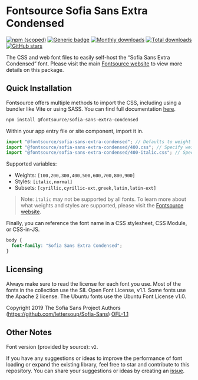 # Fontsource Sofia Sans Extra Condensed

[![npm (scoped)](https://img.shields.io/npm/v/@fontsource/sofia-sans-extra-condensed?color=brightgreen)](https://www.npmjs.com/package/@fontsource/sofia-sans-extra-condensed) [![Generic badge](https://img.shields.io/badge/fontsource-passing-brightgreen)](https://github.com/fontsource/fontsource) [![Monthly downloads](https://badgen.net/npm/dm/@fontsource/sofia-sans-extra-condensed)](https://github.com/fontsource/fontsource) [![Total downloads](https://badgen.net/npm/dt/@fontsource/sofia-sans-extra-condensed)](https://github.com/fontsource/fontsource) [![GitHub stars](https://img.shields.io/github/stars/fontsource/fontsource.svg?style=social&label=Star)](https://github.com/fontsource/fontsource/stargazers)

The CSS and web font files to easily self-host the “Sofia Sans Extra Condensed” font. Please visit the main [Fontsource website](https://fontsource.org/fonts/sofia-sans-extra-condensed) to view more details on this package.

## Quick Installation

Fontsource offers multiple methods to import the CSS, including using a bundler like Vite or using SASS. You can find full documentation [here](https://fontsource.org/docs/getting-started/introduction).

```javascript
npm install @fontsource/sofia-sans-extra-condensed
```

Within your app entry file or site component, import it in.

```javascript
import "@fontsource/sofia-sans-extra-condensed"; // Defaults to weight 400
import "@fontsource/sofia-sans-extra-condensed/400.css"; // Specify weight
import "@fontsource/sofia-sans-extra-condensed/400-italic.css"; // Specify weight and style
```

Supported variables:
- Weights: `[100,200,300,400,500,600,700,800,900]`
- Styles: `[italic,normal]`
- Subsets: `[cyrillic,cyrillic-ext,greek,latin,latin-ext]`

> Note: `italic` may not be supported by all fonts. To learn more about what weights and styles are supported, please visit the [Fontsource website](https://fontsource.org/fonts/sofia-sans-extra-condensed).

Finally, you can reference the font name in a CSS stylesheet, CSS Module, or CSS-in-JS.

```css
body {
  font-family: "Sofia Sans Extra Condensed";
}
```

## Licensing
Always make sure to read the license for each font you use. Most of the fonts in the collection use the SIL Open Font License, v1.1. Some fonts use the Apache 2 license. The Ubuntu fonts use the Ubuntu Font License v1.0.

Copyright 2019 The Sofia Sans Project Authors (https://github.com/lettersoup/Sofia-Sans)
[OFL-1.1](http://scripts.sil.org/OFL)

## Other Notes
Font version (provided by source): `v2`.

If you have any suggestions or ideas to improve the performance of font loading or expand the existing library, feel free to star and contribute to this repository. You can share your suggestions or ideas by creating an [issue](https://github.com/fontsource/fontsource/issues).